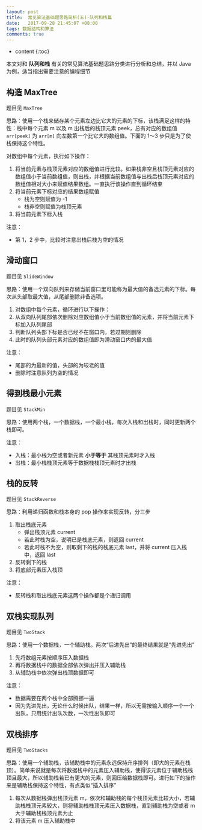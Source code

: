 ```yaml
---
layout: post
title:  常见算法基础题思路简析(五)-队列和栈篇
date:   2017-09-28 21:45:07 +08:00
tags: 数据结构和算法
comments: true
---
```


* content
{:toc}

本文对和 **队列和栈** 有关的常见算法基础题思路分类进行分析和总结，并以 Java 为例，适当指出需要注意的编程细节





## 构造 MaxTree

题目见 `MaxTree`

思路：使用一个栈来储存某个元素左边比它大的元素的下标，该栈满足这样的特性：栈中每个元素 m 以及 m 出栈后的栈顶元素 peek，总有对应的数组值 `arr[peek]` 为 `arr[m]` 向左数第一个比它大的数组值。下面的 1～3 步只是为了使栈保持这个特性。

对数组中每个元素，执行如下操作：


1. 将当前元素与栈顶元素对应的数组值进行比较。如果栈非空且栈顶元素对应的数组值小于当前数组值，则出栈，并根据当前数组值与出栈后栈顶元素对应的数组值相对大小来赋值结果数组。一直执行该操作直到循环结束
2. 将当前元素下标对应的结果数组赋值
    - 栈为空则赋值为 -1
    - 栈非空则赋值为栈顶元素
3. 将当前元素下标入栈

注意：

- 第 1，2 步中，比较时注意岀栈后栈为空的情况



## 滑动窗口

题目见 `SlideWindow`

思路：使用一个双向队列来存储当前窗口里可能称为最大值的备选元素的下标。每次从头部取最大值，从尾部删除非备选项。

1. 对数组中每个元素，循环进行以下操作：
2. 从双向队列尾部依次删除对应数组值小于当前数组值的元素，并将当前元素下标加入队列尾部
3. 判断队列头部下标是否已经不在窗口内，若过期则删除
4. 此时的队列头部元素对应的数组值即为滑动窗口内的最大值

注意：

- 尾部的为最新的值，头部的为较老的值
- 删除时注意队列为空的情况

## 得到栈最小元素

题目见 `StackMin`

思路：使用两个栈，一个数据栈，一个最小栈，每次入栈和岀栈时，同时更新两个栈即可。

注意：

- 入栈：最小栈为空或者新元素 **小于等于** 其栈顶元素时才入栈
- 岀栈：最小栈栈顶元素等于数据栈栈顶元素时才出栈

## 栈的反转

题目见 `StackReverse`

思路：利用递归函数和栈本身的 pop 操作来实现反转，分三步

1. 取出栈底元素
    - 弹出栈顶元素 current
    - 若此时栈为空，说明已是栈底元素，则返回 current
    - 若此时栈不为空，则取剩下的栈的栈底元素 last，并将 current 压入栈中，返回 last
2. 反转剩下的栈
2. 将底部元素压入栈顶

注意：

- 反转栈和取出栈底元素这两个操作都是个递归调用

## 双栈实现队列

题目见 `TwoStack`

思路：使用一个数据栈，一个辅助栈。两次“后进先出”的最终结果就是“先进先出”

1. 先将数组元素按顺序压入数据栈
2. 再将数据栈中的数据全部依次弹出并压入辅助栈
3. 从辅助栈中依次弹出栈顶数据即可

注意：

- 数据需要在两个栈中全部腾挪一遍
- 因为先进先出，无论什么时候出队，结果一样，所以无需按输入顺序一个一个出队，只用统计出队次数，一次性出队即可

## 双栈排序

题目见 `TwoStacks`

思路：使用一个辅助栈，该辅助栈中的元素永远保持升序排列（即大的元素在栈顶）。简单来说就是每次将数据栈中的元素压入辅助栈，使得该元素位于辅助栈栈顶且最大，所以辅助栈若已有更大的元素，则回压给数据栈即可。进行如下的操作来是辅助栈保持这个特性，有点类似“插入排序”

1. 每次从数据栈弹出栈顶元素 m，依次和辅助栈的每个栈顶元素比较大小，若辅助栈栈顶元素较大，则将辅助栈栈顶元素压入数据栈，直到辅助栈为空或者 m 大于辅助栈栈顶元素为止
2. 将该元素 m 压入辅助栈中
